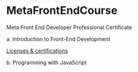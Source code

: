 # MetaFrontEndCourse
Meta Front End Developer Professional Certificate

a. Introduction to Front-End Development

[Licenses & certifications](https://coursera.org/share/f2736ef4a4ec105b82438fd02fd252b7)

b. Programming with JavaScript
